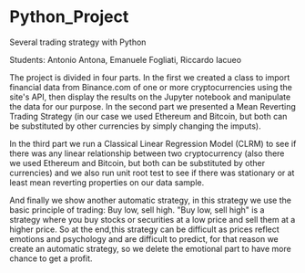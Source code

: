 # Python_Project

Several trading strategy with Python

Students: Antonio Antona, Emanuele Fogliati, Riccardo Iacueo

The project is divided in four parts. In the first we created a class to import financial data from Binance.com of one or more cryptocurrencies using the site's API, then display the results on the Jupyter notebook and manipulate the data for our purpose.
In the second part we presented a Mean Reverting Trading Strategy (in our case we used Ethereum and Bitcoin, but both can be substituted by other currencies by simply changing the imputs).

In the third part we run a Classical Linear Regression Model (CLRM) to see if there was any linear relationship between two cryptocurrency (also there we used Ethereum and Bitcoin, but both can be substituted by other currencies) and we also run unit root test to see if there was stationary or at least mean reverting properties on our data sample.

And finally we show another automatic strategy, in this strategy we use the basic principle of trading: Buy low, sell high. "Buy low, sell high" is a strategy where you buy stocks or securities at a low price and sell them at a higher price. So at the end,this strategy can be difficult as prices reflect emotions and psychology and are difficult to predict, for that reason we create an automatic strategy, so we delete the emotional part to have more chance to get a profit.
